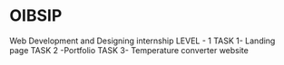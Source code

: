 # OIBSIP

Web Development and Designing internship
LEVEL - 1
TASK 1- Landing page
TASK 2 -Portfolio
TASK 3- Temperature converter website
